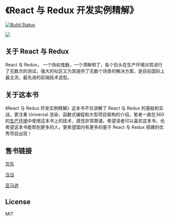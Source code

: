 # 《React 与 Redux 开发实例精解》

[![Build Status](https://travis-ci.org/lewis617/react-redux-book.svg?branch=master)](https://travis-ci.org/lewis617/react-redux-book) 


![](https://raw.githubusercontent.com/lewis617/react-redux-book/master/front-cover.jpg)

## 关于 React 与 Redux

React 与 Redux， 一个快如鬼魅，一个清晰明了，各个巨头在生产环境对其进行了无数次的测试，强大的社区又为其提供了无数个场景的解决方案，是目前国际上最主流，最先进的前端技术选型。

## 关于这本书

《React 与 Redux 开发实例精解》这本书不仅讲解了 React 与 Redux 的基础和实战，更注重 Universal 渲染、函数式编程和大型项目架构的介绍。笔者一直在360的[生产环境](https://lewis617.github.io/2016/11/26/opendata/)中使用这本书上的技术，感觉非常靠谱。希望读者可以喜欢这本书，也希望这本书能帮到更多的人，更希望国内有更多的基于 React 与 Redux 搭建的优秀项目出现！

## 售书链接

[京东](https://item.jd.com/12010463.html)

[当当](http://product.dangdang.com/24145390.html)

[亚马逊](https://www.amazon.cn/React%E4%B8%8ERedux%E5%BC%80%E5%8F%91%E5%AE%9E%E4%BE%8B%E7%B2%BE%E8%A7%A3-%E5%88%98%E4%B8%80%E5%A5%87/dp/B01N0EJCZR/ref=sr_1_1?s=books&ie=UTF8&qid=1480424464&sr=1-1&keywords=React%E4%B8%8ERedux)

## License

MIT
